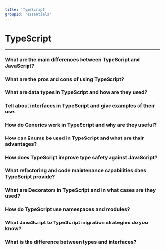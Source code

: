 ```yaml
---
title: 'TypeScript'
groupId: 'essentials'
---
```


# TypeScript

---

### What are the main differences between TypeScript and JavaScript?
### What are the pros and cons of using TypeScript?
### What are data types in TypeScript and how are they used?
### Tell about interfaces in TypeScript and give examples of their use.
### How do Generics work in TypeScript and why are they useful?
### How can Enums be used in TypeScript and what are their advantages?
### How does TypeScript improve type safety against JavaScript?
### What refactoring and code maintenance capabilities does TypeScript provide?
### What are Decorators in TypeScript and in what cases are they used?
### How do TypeScript use namespaces and modules?
### What JavaScript to TypeScript migration strategies do you know?
### What is the difference between types and interfaces?

